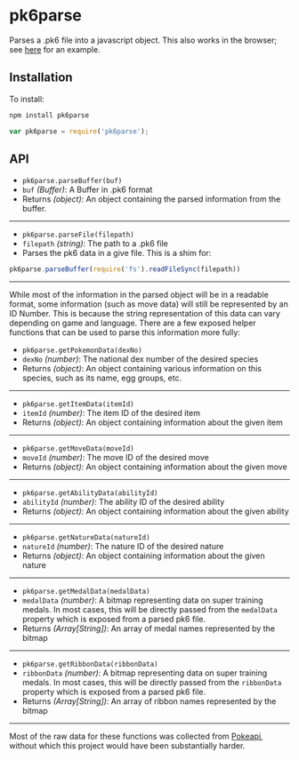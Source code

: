 # pk6parse

Parses a .pk6 file into a javascript object. This also works in the browser; see [here](https://not-an-aardvark.github.io/pk6parse/) for an example.

## Installation

To install:

```bash
npm install pk6parse
```
```javascript
var pk6parse = require('pk6parse');
```
## API

* `pk6parse.parseBuffer(buf)`
* `buf` *(Buffer)*: A Buffer in .pk6 format
* Returns *(object)*: An object containing the parsed information from the buffer.

---

* `pk6parse.parseFile(filepath)`
* `filepath` *(string)*: The path to a .pk6 file
* Parses the pk6 data in a give file. This is a shim for:

```javascript
pk6parse.parseBuffer(require('fs').readFileSync(filepath))
```
---
While most of the information in the parsed object will be in a readable format, some information (such as move data) will still be represented by an ID Number. This is because the string representation of this data can vary depending on game and language. There are a few exposed helper functions that can be used to parse this information more fully:

* `pk6parse.getPokemonData(dexNo)`
* `dexNo` *(number)*: The national dex number of the desired species
* Returns *(object)*: An object containing various information on this species, such as its name, egg groups, etc.

---

* `pk6parse.getItemData(itemId)`
* `itemId` *(number)*: The item ID of the desired item
* Returns *(object)*: An object containing information about the given item

---

* `pk6parse.getMoveData(moveId)`
* `moveId` *(number)*: The move ID of the desired move
* Returns *(object)*: An object containing information about the given move

---

* `pk6parse.getAbilityData(abilityId)`
* `abilityId` *(number)*: The ability ID of the desired ability
* Returns *(object)*: An object containing information about the given ability

---

* `pk6parse.getNatureData(natureId)`
* `natureId` *(number)*: The nature ID of the desired nature
* Returns *(object)*: An object containing information about the given nature

---

* `pk6parse.getMedalData(medalData)`
* `medalData` *(number)*: A bitmap representing data on super training medals. In most cases, this will be directly passed from the `medalData` property which is exposed from a parsed pk6 file.
* Returns *(Array[String])*: An array of medal names represented by the bitmap

---

* `pk6parse.getRibbonData(ribbonData)`
* `ribbonData` *(number)*: A bitmap representing data on super training medals. In most cases, this will be directly passed from the `ribbonData` property which is exposed from a parsed pk6 file.
* Returns *(Array[String])*: An array of ribbon names represented by the bitmap

---

Most of the raw data for these functions was collected from [Pokeapi](http://pokeapi.co/), without which this project would have been substantially harder.
